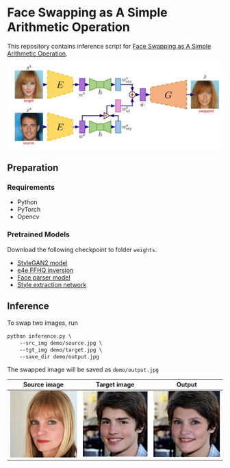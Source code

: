 # Face Swapping as A Simple Arithmetic Operation
This repository contains inference script for [Face Swapping as A Simple Arithmetic Operation](https://arxiv.org/abs/2211.10812).

![model](demo/model.jpg)

## Preparation
### Requirements

* Python
* PyTorch
* Opencv

### Pretrained Models

Download the following checkpoint to folder `weights`.

* [StyleGAN2 model](https://drive.google.com/file/d/1EM87UquaoQmk17Q8d5kYIAHqu0dkYqdT/view)
* [e4e FFHQ inversion](https://drive.google.com/file/d/1cUv_reLE6k3604or78EranS7XzuVMWeO/view)
* [Face parser model](https://github.com/truongvu2000nd/AFS/releases/download/v1.0/face_parsing.pth)
* [Style extraction network](https://github.com/truongvu2000nd/AFS/releases/download/v1.0/style_extraction.pth)

## Inference
To swap two images, run
```
python inference.py \
    --src_img demo/source.jpg \
    --tgt_img demo/target.jpg \
    --save_dir demo/output.jpg
```

The swapped image will be saved as `demo/output.jpg`

Source image             |  Target image                |  Output
:-------------------------:|:-------------------------: |:-------------------------:
![](demo/source.jpg)  |  ![](demo/target.jpg)  |  ![](demo/output.jpg)